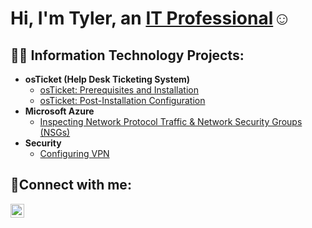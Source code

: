 <h1>Hi, I'm Tyler, an <a href="https://www.linkedin.com/in/tyler-elliot-088355240/">IT Professional</a>☺</h1>

<h2>👨‍💻 Information Technology Projects:</h2>

- <b>osTicket (Help Desk Ticketing System)</b>
  - [osTicket: Prerequisites and Installation](https://github.com/Tyler-Elliot/osticket-prereqs)
  - [osTicket: Post-Installation Configuration](https://github.com/Tyler-Elliot/post-install-configuration)
- <b>Microsoft Azure</b>
  - [Inspecting Network Protocol Traffic & Network Security Groups (NSGs)](https://github.com/Tyler-Elliot/network-traffic)
- <b>Security</b>
  - [Configuring VPN](https://github.com/Tyler-Elliot/VPN-Setup)
<h2>🤳Connect with me:</h2>


[<img align="left" alt="Josh | LinkedIn" width="22px" src="https://cdn.jsdelivr.net/npm/simple-icons@v3/icons/linkedin.svg" />][linkedin]



[linkedin]: https://www.linkedin.com/in/tyler-elliot-088355240/
